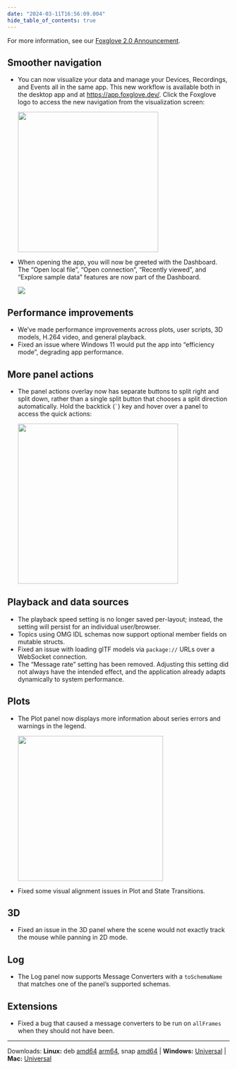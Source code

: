 ```yaml
---
date: "2024-03-11T16:56:09.004"
hide_table_of_contents: true
---
```


For more information, see our [Foxglove 2.0 Announcement](https://foxglove.dev/blog/foxglove-2-0-unifying-robotics-observability).

## Smoother navigation

- You can now visualize your data and manage your Devices, Recordings, and Events all in the same app. This new workflow is available both in the desktop app and at https://app.foxglove.dev/. Click the Foxglove logo to access the new navigation from the visualization screen:

   <img width="318" src="https://github.com/foxglove/docs/assets/14237/eecad51d-c70d-4b22-a597-c5545e865f50">

- When opening the app, you will now be greeted with the Dashboard. The “Open local file”, “Open connection”, “Recently viewed”, and “Explore sample data” features are now part of the Dashboard.

  ![](https://github.com/foxglove/docs/assets/14237/53d88ebd-80bc-4657-97e9-ee004ddd5613)

## Performance improvements

- We’ve made performance improvements across plots, user scripts, 3D models, H.264 video, and general playback.
- Fixed an issue where Windows 11 would put the app into “efficiency mode”, degrading app performance.

## More panel actions

- The panel actions overlay now has separate buttons to split right and split down, rather than a single split button that chooses a split direction automatically. Hold the backtick (`` ` ``) key and hover over a panel to access the quick actions:

   <img width="363" src="https://github.com/foxglove/docs/assets/14237/2bb38932-7978-443b-8cef-6d557edbfa27">

## Playback and data sources

- The playback speed setting is no longer saved per-layout; instead, the setting will persist for an individual user/browser.
- Topics using OMG IDL schemas now support optional member fields on mutable structs.
- Fixed an issue with loading glTF models via `package://` URLs over a WebSocket connection.
- The “Message rate” setting has been removed. Adjusting this setting did not always have the intended effect, and the application already adapts dynamically to system performance.

## Plots

- The Plot panel now displays more information about series errors and warnings in the legend.

   <img width="329" src="https://github.com/foxglove/docs/assets/14237/2fa24fcd-494f-48d2-8f37-f25de4792fcc">

- Fixed some visual alignment issues in Plot and State Transitions.

## 3D

- Fixed an issue in the 3D panel where the scene would not exactly track the mouse while panning in 2D mode.

## Log

- The Log panel now supports Message Converters with a `toSchemaName` that matches one of the panel’s supported schemas.

## Extensions

- Fixed a bug that caused a message converters to be run on `allFrames` when they should not have been.

---

Downloads: **Linux:** deb [amd64](https://get.foxglove.dev/desktop/v2.0.0/foxglove-studio-2.0.0-linux-amd64.deb) [arm64](https://get.foxglove.dev/desktop/v2.0.0/foxglove-studio-2.0.0-linux-arm64.deb), snap [amd64](https://get.foxglove.dev/desktop/v2.0.0/foxglove-studio-2.0.0-linux-amd64.snap) | **Windows:** [Universal](https://get.foxglove.dev/desktop/v2.0.0/foxglove-studio-2.0.0-win.exe) | **Mac:** [Universal](https://get.foxglove.dev/desktop/v2.0.0/foxglove-studio-2.0.0-mac-universal.dmg)
